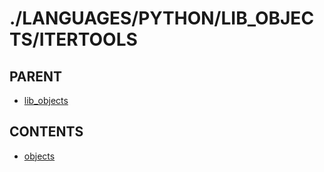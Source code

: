 # ./LANGUAGES/PYTHON/LIB_OBJECTS/ITERTOOLS  


## PARENT  
*	[lib_objects](../README.md)  

## CONTENTS  
*	[objects](objects.md)  

